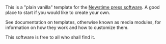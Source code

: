 This is a "plain vanilla" template for the [Newstime press software](https://github.com/newstime/newstime). A good place
to start if you would like to create your own.

See documentation on templates, otherwise known as media modules, for
information on how they work and how to customize them.

This software is free to all who shall find it.

